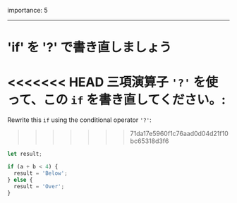 importance: 5

---

# 'if' を '?' で書き直しましょう

<<<<<<< HEAD
三項演算子 `'?'` を使って、この `if` を書き直してください。:
=======
Rewrite this `if` using the conditional operator `'?'`:
>>>>>>> 71da17e5960f1c76aad0d04d21f10bc65318d3f6

```js
let result;

if (a + b < 4) {
  result = 'Below';
} else {
  result = 'Over';
}
```

